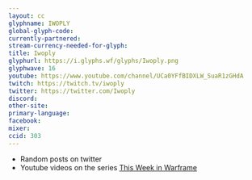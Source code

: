 ```yaml
---
layout: cc
glyphname: IWOPLY
global-glyph-code: 
currently-partnered: 
stream-currency-needed-for-glyph: 
title: Iwoply
glyphurl: https://i.glyphs.wf/glyphs/Iwoply.png
glyphwave: 16
youtube: https://www.youtube.com/channel/UCa0YFfBIDXLW_SuaR1zGHdA
twitch: https://twitch.tv/iwoply
twitter: https://twitter.com/Iwoply
discord: 
other-site: 
primary-language: 
facebook: 
mixer: 
ccid: 303
---
```

* Random posts on twitter
* Youtube videos on the series [This Week in Warframe](https://www.youtube.com/playlist?list=PL77Z7WRW-YK-xvMlDBPqgGsDvGLd4-IbN)
